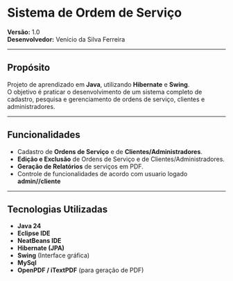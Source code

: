 # Sistema de Ordem de Serviço

**Versão:** 1.0  
**Desenvolvedor:** Venício da Silva Ferreira  

---

## Propósito
Projeto de aprendizado em **Java**, utilizando **Hibernate** e **Swing**.  
O objetivo é praticar o desenvolvimento de um sistema completo de cadastro, pesquisa e gerenciamento de ordens de serviço, clientes e administradores.

---

## Funcionalidades
- Cadastro de **Ordens de Serviço** e de **Clientes/Administradores**.  
- **Edição e Exclusão** de Ordens de Serviço e de Clientes/Administradores.  
- **Geração de Relatórios** de serviços em PDF.  
- Controle de funcionalidades de acordo com usuario logado **admin//cliente**

---

## Tecnologias Utilizadas
- **Java 24**  
- **Eclipse IDE**
- **NeatBeans IDE**  
- **Hibernate (JPA)**  
- **Swing** (Interface gráfica)
- **MySql**  
- **OpenPDF / iTextPDF** (para geração de PDF)
